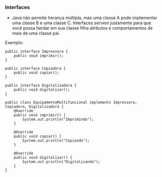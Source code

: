 ### Interfaces

- Java não permite herança múltipla, mas uma classe A pode implementar uma classe B e uma classe C. Interfaces servem justamente para que você possa herdar em sua classe filha atributos e comportamentos de mais de uma classe pai.

Exemplo: 

```
public interface Impressora {
	public void imprimir();
}

public interface Copiadora {
	public void copiar();
}

public interface Digitalizadora {
	public void digitalizar();
}

public class EquipamentoMultifuncional implements Impressora, Copiadora, Digitalizadora {
	@Override
	public void imprimir() {
		System.out.println("Imprimindo");
	}

	@Override
	public void copiar() {
		System.out.println("Copiando");
	}

	@Override
	public void digitalizar() {
		System.out.println("Digitalizando");
	}
}
```
